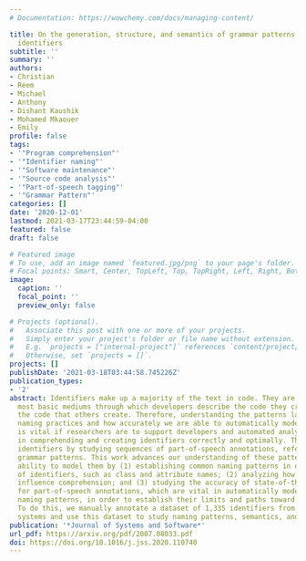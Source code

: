 ```yaml
---
# Documentation: https://wowchemy.com/docs/managing-content/

title: On the generation, structure, and semantics of grammar patterns in source code
  identifiers
subtitle: ''
summary: ''
authors:
- Christian
- Reem
- Michael
- Anthony
- Dishant Kaushik
- Mohamed Mkaouer
- Emily
profile: false
tags:
- '"Program comprehension"'
- '"Identifier naming"'
- '"Software maintenance"'
- '"Source code analysis"'
- '"Part-of-speech tagging"'
- '"Grammar Pattern"'
categories: []
date: '2020-12-01'
lastmod: 2021-03-17T23:44:59-04:00
featured: false
draft: false

# Featured image
# To use, add an image named `featured.jpg/png` to your page's folder.
# Focal points: Smart, Center, TopLeft, Top, TopRight, Left, Right, BottomLeft, Bottom, BottomRight.
image:
  caption: ''
  focal_point: ''
  preview_only: false

# Projects (optional).
#   Associate this post with one or more of your projects.
#   Simply enter your project's folder or file name without extension.
#   E.g. `projects = ["internal-project"]` references `content/project/deep-learning/index.md`.
#   Otherwise, set `projects = []`.
projects: []
publishDate: '2021-03-18T03:44:58.745226Z'
publication_types:
- '2'
abstract: Identifiers make up a majority of the text in code. They are one of the
  most basic mediums through which developers describe the code they create and understand
  the code that others create. Therefore, understanding the patterns latent in identifier
  naming practices and how accurately we are able to automatically model these patterns
  is vital if researchers are to support developers and automated analysis approaches
  in comprehending and creating identifiers correctly and optimally. This paper investigates
  identifiers by studying sequences of part-of-speech annotations, referred to as
  grammar patterns. This work advances our understanding of these patterns and our
  ability to model them by (1) establishing common naming patterns in different types
  of identifiers, such as class and attribute names; (2) analyzing how different patterns
  influence comprehension; and (3) studying the accuracy of state-of-the-art techniques
  for part-of-speech annotations, which are vital in automatically modeling identifier
  naming patterns, in order to establish their limits and paths toward improvement.
  To do this, we manually annotate a dataset of 1,335 identifiers from 20 open-source
  systems and use this dataset to study naming patterns, semantics, and tagger accuracy.
publication: '*Journal of Systems and Software*'
url_pdf: https://arxiv.org/pdf/2007.08033.pdf
doi: https://doi.org/10.1016/j.jss.2020.110740
---
```

